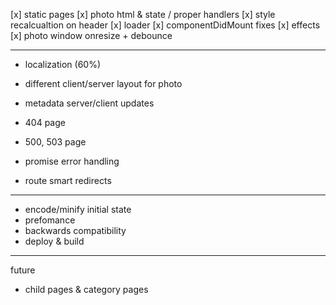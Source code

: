 [x] static pages
[x] photo html & state / proper handlers
[x] style recalcualtion on header
[x] loader
[x] componentDidMount fixes
[x] effects
[x] photo window onresize + debounce

-----------------------------

- localization (60%)
- different client/server layout for photo
- metadata server/client updates


- 404 page
- 500, 503 page
- promise error handling
- route smart redirects

-----------------------------
- encode/minify initial state
- prefomance
- backwards compatibility
- deploy & build

-----------------------------
future
- child pages & category pages
